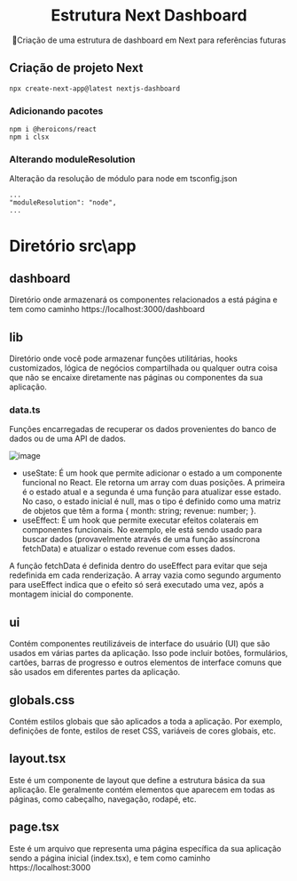 
<H1 align="center">Estrutura Next Dashboard </H1>
<p align="center">🚀Criação de uma estrutura de dashboard em Next para referências futuras</p>


## Criação de projeto Next

```
npx create-next-app@latest nextjs-dashboard
```

### Adicionando pacotes 

```
npm i @heroicons/react
npm i clsx
```

### Alterando moduleResolution

Alteração da resolução de módulo para node em tsconfig.json

```
...
"moduleResolution": "node",
...
```


# Diretório src\app

## dashboard
  Diretório onde armazenará os componentes relacionados a está página e tem como caminho https://localhost:3000/dashboard


## lib
  Diretório onde você pode armazenar funções utilitárias, hooks customizados, lógica de negócios compartilhada ou qualquer outra coisa que não se encaixe  diretamente nas páginas ou componentes da sua aplicação.

  ### data.ts
  Funções encarregadas de recuperar os dados provenientes do banco de dados ou de uma API de dados.


  ![image](https://github.com/lucasmargui/React_Estrutura_Dashboard/assets/157809964/e0634ff7-ee4d-4cdb-93b7-c1a1efd68fed)

  - useState: É um hook que permite adicionar o estado a um componente funcional no React. Ele retorna um array com duas posições. A primeira é o estado atual e a segunda é uma função para atualizar esse estado. No caso, o estado inicial é null, mas o tipo é definido como uma matriz de objetos que têm a forma { month: string; revenue: number; }.
  - useEffect: É um hook que permite executar efeitos colaterais em componentes funcionais. No exemplo, ele está sendo usado para buscar dados (provavelmente através de uma função assíncrona fetchData) e atualizar o estado revenue com esses dados.

A função fetchData é definida dentro do useEffect para evitar que seja redefinida em cada renderização.
A array vazia como segundo argumento para useEffect indica que o efeito só será executado uma vez, após a montagem inicial do componente.

  
## ui
  Contém componentes reutilizáveis de interface do usuário (UI) que são usados em várias partes da aplicação. Isso pode incluir botões, formulários, cartões, barras de progresso e outros elementos de interface comuns que são usados em diferentes partes da aplicação.
  
## globals.css
  Contém estilos globais que são aplicados a toda a aplicação. Por exemplo, definições de fonte, estilos de reset CSS, variáveis de cores globais, etc.

## layout.tsx
   Este é um componente de layout que define a estrutura básica da sua aplicação. Ele geralmente contém elementos que aparecem em todas as páginas, como cabeçalho, navegação, rodapé, etc. 

## page.tsx
Este é um arquivo que representa uma página específica da sua aplicação sendo a página inicial (index.tsx), e tem como caminho https://localhost:3000


